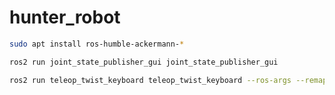 # hunter_robot

```bash
sudo apt install ros-humble-ackermann-*

ros2 run joint_state_publisher_gui joint_state_publisher_gui 

ros2 run teleop_twist_keyboard teleop_twist_keyboard --ros-args --remap cmd_vel:=/ackermann_steering_controller/reference -p stamped:=true

```

  <!-- REF: https://youtu.be/BcjHyhV0kIs?si=dUpg7IF-kHSUgB-w -->
  <!-- Robot website: https://robosavvy.co.uk/agilex-hunter-2b.html -->
  <!-- The values are from: https://github.com/agilexrobotics/ugv_gazebo_sim/blob/master/hunter/hunter2_base/urdf/hunter2_base_gazebo.xacro -->
